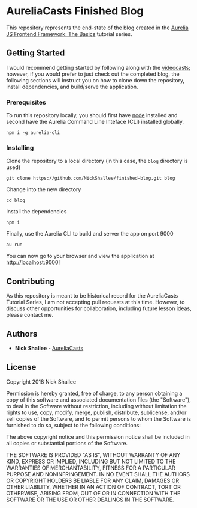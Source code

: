 # AureliaCasts Finished Blog

This repository represents the end-state of the blog created in the [Aurelia JS Frontend Framework: The Basics](https://www.youtube.com/playlist?list=PLxo86ctKorEiEItOZpbjZi9LSboZ0qFt9) tutorial series.

## Getting Started

I would recommend getting started by following along with the [videocasts](https://www.youtube.com/playlist?list=PLxo86ctKorEiEItOZpbjZi9LSboZ0qFt9); however, if you would prefer to just check out the completed blog, the following sections will instruct you on how to clone down the repository, install dependencies, and build/serve the application.

### Prerequisites

To run this repository locally, you should first have [node](https://nodejs.org) installed and second have the Aurelia Command Line Inteface (CLI) installed globally.

```
npm i -g aurelia-cli
```

### Installing

Clone the repository to a local directory (in this case, the `blog` directory is used)

```
git clone https://github.com/NickShallee/finished-blog.git blog
```

Change into the new directory

```
cd blog
```

Install the dependencies

```
npm i
```

Finally, use the Aurelia CLI to build and server the app on port 9000

```
au run
```

You can now go to your browser and view the application at [http://localhost:9000](http://localhost:9000)!

## Contributing

As this repository is meant to be historical record for the AureliaCasts Tutorial Series, I am not accepting pull requests at this time. However, to discuss other opportunities for collaboration, including future lesson ideas, please contact me.

## Authors

* **Nick Shallee** - [AureliaCasts](https://aureliacasts.com)

## License

Copyright 2018 Nick Shallee

Permission is hereby granted, free of charge, to any person obtaining a copy of this software and associated documentation files (the "Software"), to deal in the Software without restriction, including without limitation the rights to use, copy, modify, merge, publish, distribute, sublicense, and/or sell copies of the Software, and to permit persons to whom the Software is furnished to do so, subject to the following conditions:

The above copyright notice and this permission notice shall be included in all copies or substantial portions of the Software.

THE SOFTWARE IS PROVIDED "AS IS", WITHOUT WARRANTY OF ANY KIND, EXPRESS OR IMPLIED, INCLUDING BUT NOT LIMITED TO THE WARRANTIES OF MERCHANTABILITY, FITNESS FOR A PARTICULAR PURPOSE AND NONINFRINGEMENT. IN NO EVENT SHALL THE AUTHORS OR COPYRIGHT HOLDERS BE LIABLE FOR ANY CLAIM, DAMAGES OR OTHER LIABILITY, WHETHER IN AN ACTION OF CONTRACT, TORT OR OTHERWISE, ARISING FROM, OUT OF OR IN CONNECTION WITH THE SOFTWARE OR THE USE OR OTHER DEALINGS IN THE SOFTWARE.